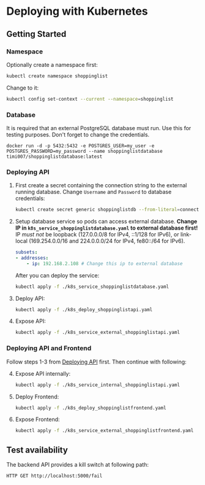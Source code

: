 # Deploying with Kubernetes

## Getting Started

### Namespace

Optionally create a namespace first:
```bash
kubectl create namespace shoppinglist
```
Change to it:
```bash
kubectl config set-context --current --namespace=shoppinglist
```

### Database

It is required that an external PostgreSQL database must run.
Use this for testing purposes. Don't forget to change the credentials.
```
docker run -d -p 5432:5432 -e POSTGRES_USER=my_user -e POSTGRES_PASSWORD=my_password --name shoppinglistdatabase timi007/shoppinglistdatabase:latest
```

### Deploying API

1. First create a secret containing the connection string to the external running database. Change `Username` and `Password` to database credentials:
    ```bash
    kubectl create secret generic shoppinglistdb --from-literal=connection_string="Host=shoppinglistdatabase;Database=ShoppingList;Username=my_user;Password=my_password"
    ```

2. Setup database service so pods can access external database. **Change IP in `k8s_service_shoppinglistdatabase.yaml` to external database first!**  
    IP *must not* be loopback (127.0.0.0/8 for IPv4, ::1/128 for IPv6), or link-local (169.254.0.0/16 and 224.0.0.0/24 for IPv4, fe80::/64 for IPv6).
    ```yaml
    subsets: 
    - addresses: 
        - ip: 192.168.2.108 # Change this ip to external database
    ```
    After you can deploy the service:
    ```bash
    kubectl apply -f ./k8s_service_shoppinglistdatabase.yaml
    ```

3. Deploy API:
    ```bash
    kubectl apply -f ./k8s_deploy_shoppinglistapi.yaml
    ```

4. Expose API:
    ```bash
    kubectl apply -f ./k8s_service_external_shoppinglistapi.yaml
    ```

### Deploying API and Frontend

Follow steps 1-3 from [Deploying API](#deploying-api) first. Then continue with following:

4. Expose API internally:
    ```bash
    kubectl apply -f ./k8s_service_internal_shoppinglistapi.yaml
    ```

5. Deploy Frontend: 
    ```bash
    kubectl apply -f ./k8s_deploy_shoppinglistfrontend.yaml
    ```

6. Expose Frontend:
    ```bash
    kubectl apply -f ./k8s_service_external_shoppinglistfrontend.yaml
    ```

## Test availability

The backend API provides a kill switch at following path:
```
HTTP GET http://localhost:5000/fail
```
